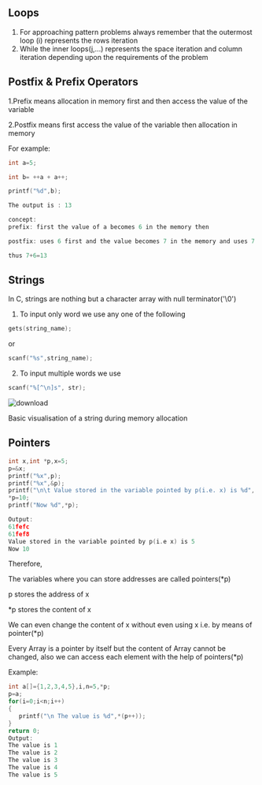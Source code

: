 ## Loops
1. For approaching pattern problems always remember that the outermost loop (i) represents the rows iteration
2. While the inner loops(j,...) represents the space iteration and column iteration depending upon the requirements of the problem

## Postfix & Prefix Operators
1.Prefix means allocation in memory first and then access the value of the variable

2.Postfix means first access the value of the variable then allocation in memory

For example:

```C
int a=5;

int b= ++a + a++;

printf("%d",b);

The output is : 13

concept: 
prefix: first the value of a becomes 6 in the memory then 

postfix: uses 6 first and the value becomes 7 in the memory and uses 7 

thus 7+6=13
```

## Strings
In C, strings are nothing but a character array with null terminator('\0')

1. To input only word we use any one of the following 
```C
gets(string_name);
```
or 
```C
scanf("%s",string_name);
```
2. To input multiple words we use
```C
scanf("%[^\n]s", str);
```
![download](https://github.com/ArchismwanChatterjee/C/assets/115975340/4762c90d-8487-4edf-83c0-7c37d64e4621)

Basic visualisation of a string during memory allocation

## Pointers
``` C
int x,int *p,x=5;
p=&x;
printf("%x",p);
printf("%x",&p);
printf("\n\t Value stored in the variable pointed by p(i.e. x) is %d", *p);
*p=10;
printf("Now %d",*p);

Output:
61fefc
61fef8
Value stored in the variable pointed by p(i.e x) is 5
Now 10
```
Therefore, 

The variables where you can store addresses are called pointers(*p)

p stores the address of x

*p stores the content of x

We can even change the content of x without even using x i.e. by means of pointer(*p)

Every Array is a pointer by itself but the content of Array cannot be changed, also we can access each element with the help of pointers(*p)

Example:
```C
int a[]={1,2,3,4,5},i,n=5,*p;
p=a;
for(i=0;i<n;i++)
{
   printf("\n The value is %d",*(p++));
}
return 0;
Output:
The value is 1
The value is 2 
The value is 3 
The value is 4 
The value is 5 
```
